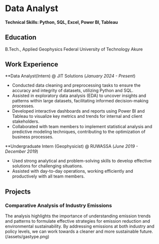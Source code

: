 # Data Analyst

#### Technical Skills: Python, SQL, Excel, Power BI, Tableau

## Education
B.Tech., Applied Geophysics Federal University of Technology Akure

## Work Experience
**Data Analyst(Intern) @ JIT Solutions (_January 2024 - Present_)
- Conducted data cleaning and preprocessing tasks to ensure the accuracy and integrity of datasets, utilizing Python and SQL.
- Assisted in exploratory data analysis (EDA) to uncover insights and patterns within large datasets, facilitating informed decision-making processes.
- Developed interactive dashboards and reports using Power BI and Tableau to visualize key metrics and trends for internal and client stakeholders.
- Collaborated with team members to implement statistical analysis and predictive modeling techniques, contributing to the optimization of business processes.

**Undergraduate Intern (Geophysicist) @ RUWASSA (_June 2019 - December 2019_)
- Used strong analytical and problem-solving skills to develop effective solutions for challenging situations.
- Assisted with day-to-day operations, working efficiently and productively with all team members.

## Projects
### Comparative Analysis of Industry Emissions
The analysis highlights the importance of understanding emission trends and patterns to formulate effective strategies for emission reduction and environmental sustainability. By addressing emissions at both industry and policy levels, we can work towards a cleaner and more sustainable future.
(/assets/gastype.png)




